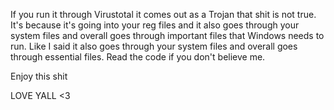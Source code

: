 If you run it through Virustotal it comes out as a Trojan that shit is not true. 
It's because it's going into your reg files and it also goes through your system files
and overall goes through important files that Windows needs to run. 
Like I said it also goes through your system files and overall goes through essential files. Read the code if you don't believe me.


Enjoy this shit 

LOVE YALL <3
